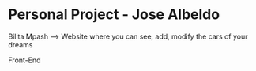# Personal Project - Jose Albeldo

Bilita Mpash --> Website where you can see, add, modify the cars of your dreams

Front-End
